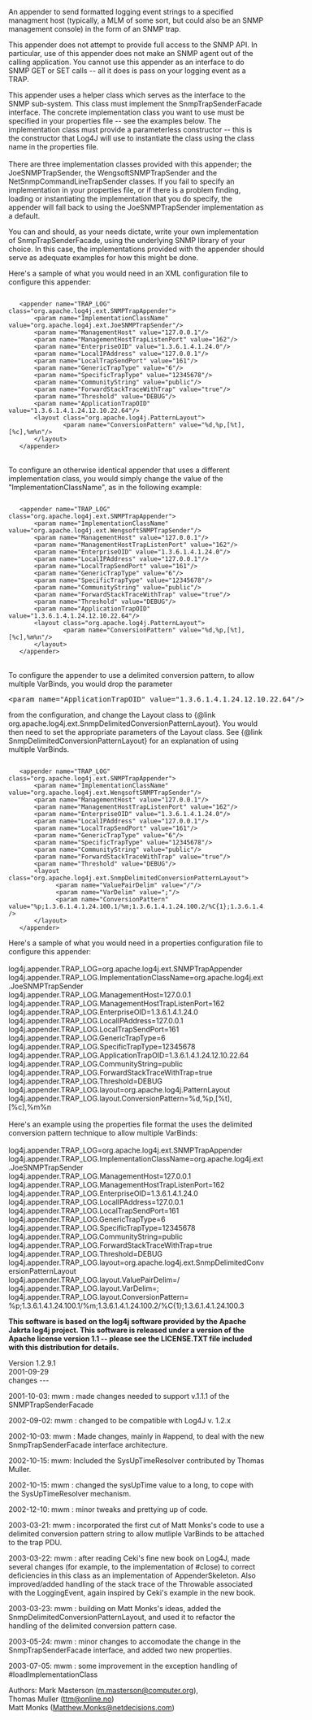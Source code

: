 
An appender to send formatted logging event strings to a specified managment
host (typically, a MLM of some sort, but could also be an SNMP management
console) in the form of an SNMP trap.
<p>
This appender does not attempt to provide full access to the SNMP API.  In
particular, use of this appender does not make an SNMP agent out of the
calling application.  You cannot use this appender as an interface to do SNMP
GET or SET calls  -- all it does is pass on your logging event as a TRAP.
<p>
This appender uses a helper class which serves as the interface to the SNMP
sub-system.  This class must implement the SnmpTrapSenderFacade interface.  The
concrete implementation class you want to use must be specified in your properties
file -- see the examples below.  The implementation class must provide a
parameterless constructor -- this is the constructor that Log4J will use to
instantiate the class using the class name in the properties file.<br>
<br>
There are three implementation classes provided with this appender; the JoeSNMPTrapSender,
the WengsoftSNMPTrapSender and the NetSnmpCommandLineTrapSender classes.
If you fail to specify an implementation in your properties file, or if there
is a problem finding, loading or instantiating the implementation that you do specify,
the appender will fall back to using the JoeSNMPTrapSender implementation as a default.<p>

You can and should, as your needs dictate, write your own implementation of
SnmpTrapSenderFacade, using the underlying SNMP library of your choice.  In this
case, the implementations provided with the appender should serve as adequate
examples for how this might be done.<p>

Here's a sample of what you would need in an XML configuration file to configure
this appender:<br>
<pre><code>
   &lt;appender name="TRAP_LOG" class="org.apache.log4j.ext.SNMPTrapAppender"&gt;
       &lt;param name="ImplementationClassName" value="org.apache.log4j.ext.JoeSNMPTrapSender"/&gt;
       &lt;param name="ManagementHost" value="127.0.0.1"/&gt;
       &lt;param name="ManagementHostTrapListenPort" value="162"/&gt;
       &lt;param name="EnterpriseOID" value="1.3.6.1.4.1.24.0"/&gt;
       &lt;param name="LocalIPAddress" value="127.0.0.1"/&gt;
       &lt;param name="LocalTrapSendPort" value="161"/&gt;
       &lt;param name="GenericTrapType" value="6"/&gt;
       &lt;param name="SpecificTrapType" value="12345678"/&gt;
       &lt;param name="CommunityString" value="public"/&gt;
       &lt;param name="ForwardStackTraceWithTrap" value="true"/&gt;
       &lt;param name="Threshold" value="DEBUG"/&gt;
       &lt;param name="ApplicationTrapOID" value="1.3.6.1.4.1.24.12.10.22.64"/&gt;
       &lt;layout class="org.apache.log4j.PatternLayout"&gt;
               &lt;param name="ConversionPattern" value="%d,%p,[%t],[%c],%m%n"/&gt;
       &lt;/layout&gt;
   &lt;/appender&gt;
</pre></code>
<br>
To configure an otherwise identical appender that uses a different implementation
class, you would simply change the value of the "ImplementationClassName", as
in the following example:<br>
<pre><code>
   &lt;appender name="TRAP_LOG" class="org.apache.log4j.ext.SNMPTrapAppender"&gt;
       &lt;param name="ImplementationClassName" value="org.apache.log4j.ext.WengsoftSNMPTrapSender"/&gt;
       &lt;param name="ManagementHost" value="127.0.0.1"/&gt;
       &lt;param name="ManagementHostTrapListenPort" value="162"/&gt;
       &lt;param name="EnterpriseOID" value="1.3.6.1.4.1.24.0"/&gt;
       &lt;param name="LocalIPAddress" value="127.0.0.1"/&gt;
       &lt;param name="LocalTrapSendPort" value="161"/&gt;
       &lt;param name="GenericTrapType" value="6"/&gt;
       &lt;param name="SpecificTrapType" value="12345678"/&gt;
       &lt;param name="CommunityString" value="public"/&gt;
       &lt;param name="ForwardStackTraceWithTrap" value="true"/&gt;
       &lt;param name="Threshold" value="DEBUG"/&gt;
       &lt;param name="ApplicationTrapOID" value="1.3.6.1.4.1.24.12.10.22.64"/&gt;
       &lt;layout class="org.apache.log4j.PatternLayout"&gt;
               &lt;param name="ConversionPattern" value="%d,%p,[%t],[%c],%m%n"/&gt;
       &lt;/layout&gt;
   &lt;/appender&gt;
</pre></code>
<br>
To configure the appender to use a delimited conversion pattern, to allow multiple VarBinds, you would
drop the parameter <xmp><param name="ApplicationTrapOID" value="1.3.6.1.4.1.24.12.10.22.64"/></xmp> from the
configuration, and change the Layout class to {@link org.apache.log4j.ext.SnmpDelimitedConversionPatternLayout}.
You would then need to set the appropriate parameters of the Layout class.  See
{@link SnmpDelimitedConversionPatternLayout} for an explanation of using multiple VarBinds.<br>
<pre><code>
   &lt;appender name="TRAP_LOG" class="org.apache.log4j.ext.SNMPTrapAppender"&gt;
       &lt;param name="ImplementationClassName" value="org.apache.log4j.ext.WengsoftSNMPTrapSender"/&gt;
       &lt;param name="ManagementHost" value="127.0.0.1"/&gt;
       &lt;param name="ManagementHostTrapListenPort" value="162"/&gt;
       &lt;param name="EnterpriseOID" value="1.3.6.1.4.1.24.0"/&gt;
       &lt;param name="LocalIPAddress" value="127.0.0.1"/&gt;
       &lt;param name="LocalTrapSendPort" value="161"/&gt;
       &lt;param name="GenericTrapType" value="6"/&gt;
       &lt;param name="SpecificTrapType" value="12345678"/&gt;
       &lt;param name="CommunityString" value="public"/&gt;
       &lt;param name="ForwardStackTraceWithTrap" value="true"/&gt;
       &lt;param name="Threshold" value="DEBUG"/&gt;
       &lt;layout class="org.apache.log4j.ext.SnmpDelimitedConversionPatternLayout"&gt;
             &lt;param name="ValuePairDelim" value="/"/&gt;
             &lt;param name="VarDelim" value=";"/&gt;
             &lt;param name="ConversionPattern" value="%p;1.3.6.1.4.1.24.100.1/%m;1.3.6.1.4.1.24.100.2/%C{1};1.3.6.1.4.1.24.100.3" /&gt;
       &lt;/layout&gt;
   &lt;/appender&gt;
</pre></code>
<p>
Here's a sample of what you would need in a properties configuration file to
configure this appender:
<br><br>
          log4j.appender.TRAP_LOG=org.apache.log4j.ext.SNMPTrapAppender<br>
          log4j.appender.TRAP_LOG.ImplementationClassName=org.apache.log4j.ext.JoeSNMPTrapSender<br>
          log4j.appender.TRAP_LOG.ManagementHost=127.0.0.1<br>
          log4j.appender.TRAP_LOG.ManagementHostTrapListenPort=162<br>
          log4j.appender.TRAP_LOG.EnterpriseOID=1.3.6.1.4.1.24.0<br>
          log4j.appender.TRAP_LOG.LocalIPAddress=127.0.0.1<br>
          log4j.appender.TRAP_LOG.LocalTrapSendPort=161<br>
          log4j.appender.TRAP_LOG.GenericTrapType=6<br>
          log4j.appender.TRAP_LOG.SpecificTrapType=12345678<br>
          log4j.appender.TRAP_LOG.ApplicationTrapOID=1.3.6.1.4.1.24.12.10.22.64<br>
          log4j.appender.TRAP_LOG.CommunityString=public<br>
          log4j.appender.TRAP_LOG.ForwardStackTraceWithTrap=true<br>
          log4j.appender.TRAP_LOG.Threshold=DEBUG<br>
          log4j.appender.TRAP_LOG.layout=org.apache.log4j.PatternLayout<br>
          log4j.appender.TRAP_LOG.layout.ConversionPattern=%d,%p,[%t],[%c],%m%n<br>
<br>
Here's an example using the properties file format the uses the delimited conversion pattern
technique to allow multiple VarBinds:
<br><br>
          log4j.appender.TRAP_LOG=org.apache.log4j.ext.SNMPTrapAppender<br>
          log4j.appender.TRAP_LOG.ImplementationClassName=org.apache.log4j.ext.JoeSNMPTrapSender<br>
          log4j.appender.TRAP_LOG.ManagementHost=127.0.0.1<br>
          log4j.appender.TRAP_LOG.ManagementHostTrapListenPort=162<br>
          log4j.appender.TRAP_LOG.EnterpriseOID=1.3.6.1.4.1.24.0<br>
          log4j.appender.TRAP_LOG.LocalIPAddress=127.0.0.1<br>
          log4j.appender.TRAP_LOG.LocalTrapSendPort=161<br>
          log4j.appender.TRAP_LOG.GenericTrapType=6<br>
          log4j.appender.TRAP_LOG.SpecificTrapType=12345678<br>
          log4j.appender.TRAP_LOG.CommunityString=public<br>
          log4j.appender.TRAP_LOG.ForwardStackTraceWithTrap=true<br>
          log4j.appender.TRAP_LOG.Threshold=DEBUG<br>
          log4j.appender.TRAP_LOG.layout=org.apache.log4j.ext.SnmpDelimitedConversionPatternLayout<br>
          log4j.appender.TRAP_LOG.layout.ValuePairDelim=/<br>
          log4j.appender.TRAP_LOG.layout.VarDelim=;<br>
          log4j.appender.TRAP_LOG.layout.ConversionPattern=
                 %p;1.3.6.1.4.1.24.100.1/%m;1.3.6.1.4.1.24.100.2/%C{1};1.3.6.1.4.1.24.100.3<br>
<p>
<b>This software is based on the log4j software provided by the Apache Jakrta log4j project.  This
software is released under a version of the Apache license version 1.1 -- please see the LICENSE.TXT
file included with this distribution for details.</b>
<p>
Version 1.2.9.1<br>
2001-09-29<br>
changes ---

2001-10-03: mwm : made changes needed to support v.1.1.1 of the SNMPTrapSenderFacade<br>

2002-09-02: mwm : changed to be compatible with Log4J v. 1.2.x<br>

2002-10-03: mwm : Made changes, mainly in #append, to deal with the
new SnmpTrapSenderFacade interface architecture.<br>

2002-10-15: mwm: Included the SysUpTimeResolver contributed by Thomas Muller.<br>

2002-10-15: mwm : changed the sysUpTime value to a long, to cope with the SysUpTimeResolver mechanism.<br>

2002-12-10: mwm : minor tweaks and prettying up of code.<br>

2003-03-21: mwm : incorporated the first cut of Matt Monks's code to use a delimited conversion pattern
string to allow mutliple VarBinds to be attached to the trap PDU.<br>

2003-03-22: mwm : after reading Ceki's fine new book on Log4J, made several changes (for example, to
the implementation of #close) to correct deficiencies in this class as an implementation of
AppenderSkeleton.  Also improved/added handling of the stack trace of the Throwable associated with
the LoggingEvent, again inspired by Ceki's example in the new book.<br>

2003-03-23: mwm : building on Matt Monks's ideas, added the SnmpDelimitedConversionPatternLayout, and used
it to refactor the handling of the delimited conversion pattern case.<br>

2003-05-24: mwm : minor changes to accomodate the change in the SnmpTrapSenderFacade interface, and added
two new properties.<br>

2003-07-05: mwm : some improvement in the exception handling of #loadImplementationClass<br>

Authors:
Mark Masterson (<a href="mailto:m.masterson@computer.org">m.masterson@computer.org</a>),
<br>Thomas Muller (<a href="mailto:ttm@online.no">ttm@online.no</a>)
<br>Matt Monks (<a href="mailto:Matthew.Monks@netdecisions.com">Matthew.Monks@netdecisions.com</a>)
